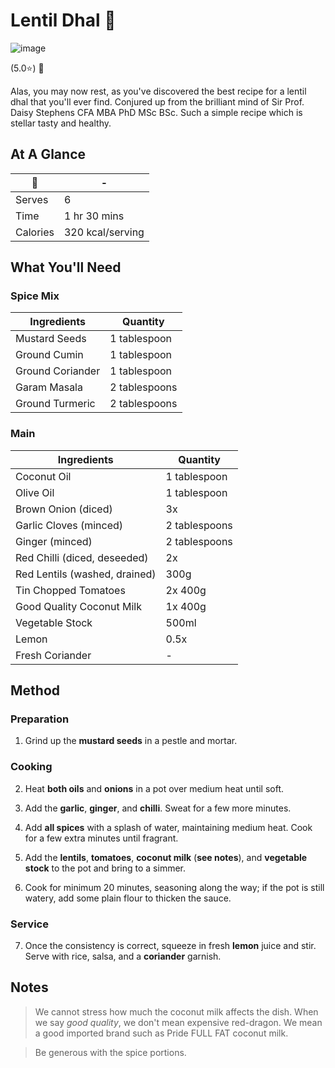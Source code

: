 # Lentil Dhal 🥘

![image](https://drive.google.com/uc?export=view&id=1zn_sxDfvUV4HnuqwD7JuVec5GbHlM5Cq)

[//]: # (when adding google drive link, just replace the asset id, don't change anything else about the above link otherwise the image will not display)

[//]: # (remember to give rating and delete the green heart if not a whole-health dish)

(5.0⭐️) 💚

Alas, you may now rest, as you've discovered the best recipe for a lentil dhal that you'll ever find. Conjured up from the brilliant mind of Sir Prof. Daisy Stephens CFA MBA PhD MSc BSc. Such a simple recipe which is stellar tasty and healthy.

## At A Glance

🥘 | -
-- | --
Serves | 6
Time | 1 hr 30 mins
Calories | 320 kcal/serving

## What You'll Need

### **Spice Mix**

| Ingredients      | Quantity      |
| ---------------- | ------------- |
| Mustard Seeds    | 1 tablespoon  |
| Ground Cumin     | 1 tablespoon  |
| Ground Coriander | 1 tablespoon  |
| Garam Masala     | 2 tablespoons |
| Ground Turmeric  | 2 tablespoons |

### **Main**

| Ingredients                   | Quantity      |
| ----------------------------- | ------------- |
| Coconut Oil                   | 1 tablespoon  |
| Olive Oil                     | 1 tablespoon  |
| Brown Onion (diced)           | 3x            |
| Garlic Cloves (minced)        | 2 tablespoons |
| Ginger (minced)               | 2 tablespoons |
| Red Chilli (diced, deseeded)  | 2x            |
| Red Lentils (washed, drained) | 300g          |
| Tin Chopped Tomatoes          | 2x 400g       |
| Good Quality Coconut Milk     | 1x 400g       |
| Vegetable Stock               | 500ml         |
| Lemon                         | 0.5x          |
| Fresh Coriander               | -             |

## Method

### **Preparation**

1. Grind up the **mustard seeds** in a pestle and mortar.

### **Cooking**

2. Heat **both oils** and **onions** in a pot over medium heat until soft.

3. Add the **garlic**, **ginger**, and **chilli**. Sweat for a few more minutes.

4. Add **all spices** with a splash of water, maintaining medium heat. Cook for a few extra minutes until fragrant.

5. Add the **lentils**, **tomatoes**, **coconut milk** (**see notes**), and **vegetable stock** to the pot and bring to a simmer.

6. Cook for minimum 20 minutes, seasoning along the way; if the pot is still watery, add some plain flour to thicken the sauce.

### **Service**

7. Once the consistency is correct, squeeze in fresh **lemon** juice and stir. Serve with rice, salsa, and a **coriander** garnish.

## Notes

> We cannot stress how much the coconut milk affects the dish. When we say *good quality*, we don't mean expensive red-dragon. We mean a good imported brand such as Pride FULL FAT coconut milk.

> Be generous with the spice portions.